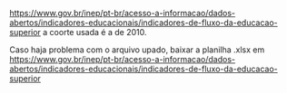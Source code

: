 https://www.gov.br/inep/pt-br/acesso-a-informacao/dados-abertos/indicadores-educacionais/indicadores-de-fluxo-da-educacao-superior
a coorte usada é a de 2010. 

Caso haja problema com o arquivo upado, baixar a planilha .xlsx em https://www.gov.br/inep/pt-br/acesso-a-informacao/dados-abertos/indicadores-educacionais/indicadores-de-fluxo-da-educacao-superior 

